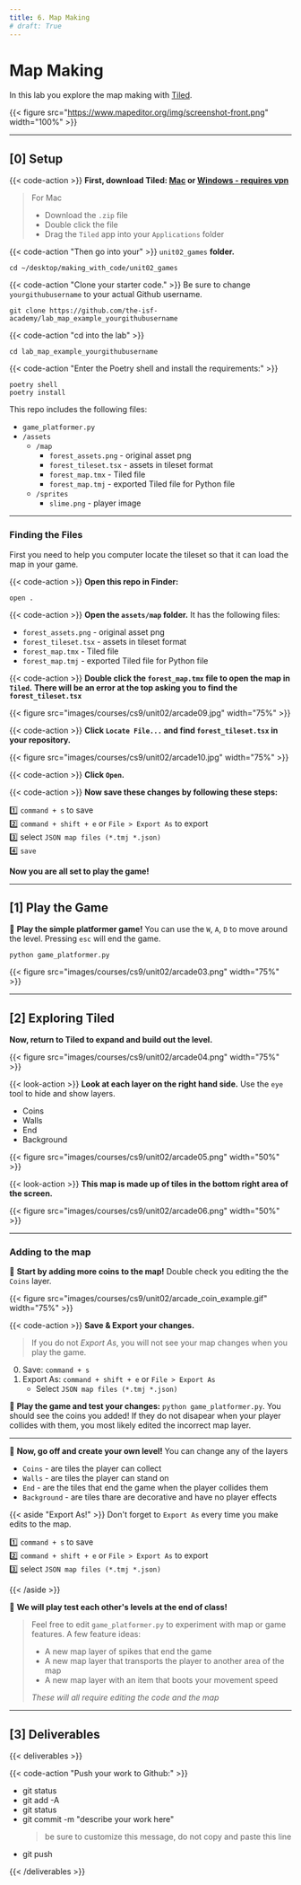 ```yaml
---
title: 6. Map Making
# draft: True
---
```


# Map Making

In this lab you explore the map making with [Tiled](https://doc.mapeditor.org/en/stable/). 

{{< figure src="https://www.mapeditor.org/img/screenshot-front.png" width="100%" >}}


--- 

## [0] Setup

{{< code-action >}} **First, download Tiled: [Mac](https://drive.google.com/file/d/1UbyM-hp0IEe4ryz03N5qSaWJkhXb7rJs/view?usp=sharing) or [Windows - requires vpn](https://thorbjorn.itch.io/tiled/download/eyJleHBpcmVzIjoxNjg0MTM1MTMyLCJpZCI6Mjg3Njh9.Q%2bpKwG4sifdwcTmqeuAbCdodS%2b0%3d)**

> For Mac
>   - Download the `.zip` file 
>   - Double click the file
>   - Drag the `Tiled` app into your `Applications` folder

{{< code-action "Then go into your" >}} `unit02_games` **folder.**
```shell
cd ~/desktop/making_with_code/unit02_games
```

{{< code-action "Clone your starter code." >}} Be sure to change `yourgithubusername` to your actual Github username.
```shell
git clone https://github.com/the-isf-academy/lab_map_example_yourgithubusername
```

{{< code-action "cd into the lab" >}} 
```shell
cd lab_map_example_yourgithubusername
```

{{< code-action "Enter the Poetry shell and install the requirements:" >}}
```shell
poetry shell
poetry install
```

This repo includes the following files:
- `game_platformer.py`
- `/assets`
    - `/map`
        - `forest_assets.png` - original asset png 
        - `forest_tileset.tsx` - assets in tileset format
        - `forest_map.tmx` - Tiled file
        - `forest_map.tmj` - exported Tiled file for Python file
    - `/sprites`
        - `slime.png` - player image

---

### Finding the Files

First you need to help you computer locate the tileset so that it can load the map in your game. 

{{< code-action >}} **Open this repo in Finder:** 
```shell
open .
```

{{< code-action >}} **Open the `assets/map` folder.** It has the following files:

- `forest_assets.png` - original asset png 
- `forest_tileset.tsx` - assets in tileset format
- `forest_map.tmx` - Tiled file
- `forest_map.tmj` - exported Tiled file for Python file

{{< code-action >}} **Double click the `forest_map.tmx` file to open the map in `Tiled`.**
**There will be an error at the top asking you to find the `forest_tileset.tsx`**

{{< figure src="images/courses/cs9/unit02/arcade09.jpg" width="75%" >}}

{{< code-action >}} **Click `Locate File...` and find `forest_tileset.tsx` in your repository.**    

{{< figure src="images/courses/cs9/unit02/arcade10.jpg" width="75%" >}}

{{< code-action >}} **Click `Open`.** 

{{< code-action >}} **Now save these changes by following these steps:**

1️⃣ `command + s` to save   
2️⃣ `command + shift + e` or `File > Export As` to export   
3️⃣ select `JSON map files (*.tmj *.json)`   
4️⃣ `save`

**Now you are all set to play the game!**

---


## [1] Play the Game
👾 **Play the simple platformer game!** You can use the `W`, `A`, `D` to move around the level. Pressing `esc` will end the game. 

```shell
python game_platformer.py 
```

{{< figure src="images/courses/cs9/unit02/arcade03.png" width="75%" >}}


---


## [2] Exploring Tiled

**Now, return to Tiled to expand and build out the level.**

{{< figure src="images/courses/cs9/unit02/arcade04.png" width="75%" >}}


{{< look-action >}} **Look at each layer on the right hand side.** Use the `eye` tool to hide and show layers.
- Coins
- Walls
- End
- Background

{{< figure src="images/courses/cs9/unit02/arcade05.png" width="50%" >}}

{{< look-action >}} **This map is made up of tiles in the bottom right area of the screen.**

{{< figure src="images/courses/cs9/unit02/arcade06.png" width="50%" >}}

---

### Adding to the map

🎨 **Start by adding more coins to the map!** Double check you editing the the `Coins` layer. 

{{< figure src="images/courses/cs9/unit02/arcade_coin_example.gif" width="75%" >}}

{{< code-action >}} **Save & Export your changes.**
> If you do not *Export As*, you will not see your map changes when you play the game.
0. Save: `command + s`
0. Export As: `command + shift + e` or `File > Export As`
    - Select `JSON map files (*.tmj *.json)`

👾 **Play the game and test your changes:** `python game_platformer.py`. You should see the coins you added! If they do not disapear when your player collides with them, you most likely edited the incorrect map layer. 

---

🎨 **Now, go off and create your own level!** You can change any of the layers
- `Coins` - are tiles the player can collect
- `Walls` - are tiles the player can stand on
- `End` - are the tiles that end the game when the player collides them
- `Background` - are tiles thare are decorative and have no player effects


{{< aside "Export As!" >}}
Don't forget to `Export As` every time you make edits to the map. 

1️⃣ `command + s` to save   
2️⃣ `command + shift + e` or `File > Export As` to export   
3️⃣ select `JSON map files (*.tmj *.json)`   

{{< /aside >}}

👾 **We will play test each other's levels at the end of class!**
> Feel free to edit `game_platformer.py` to experiment with map or game features. A few feature ideas: 
> - A new map layer of spikes that end the game
> - A new map layer that transports the player to another area of the map 
> - A new map layer with an item that boots your movement speed
>
> *These will all require editing the code and the map*  

---

## [3] Deliverables


{{< deliverables  >}}



{{< code-action "Push your work to Github:" >}}
- git status
- git add -A
- git status
- git commit -m "describe your work here"
  > be sure to customize this message, do not copy and paste this line
- git push



{{< /deliverables >}}